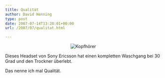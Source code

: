 ```yaml
---
title: Qualität
author: David Henning
type: post
date: 2007-07-14T13:20:01+00:00
url: /2007/07/qualitat.html

---
```

<p style="text-align: center;">
  <img src="https://www.madcatswelt.org/images/headset.jpg" alt="Kopfhörer" />
</p>

Dieses Headset von Sony Ericsson hat einen kompletten Waschgang bei 30 Grad und den Trockner überlebt.

Das nenne ich mal Qualität.